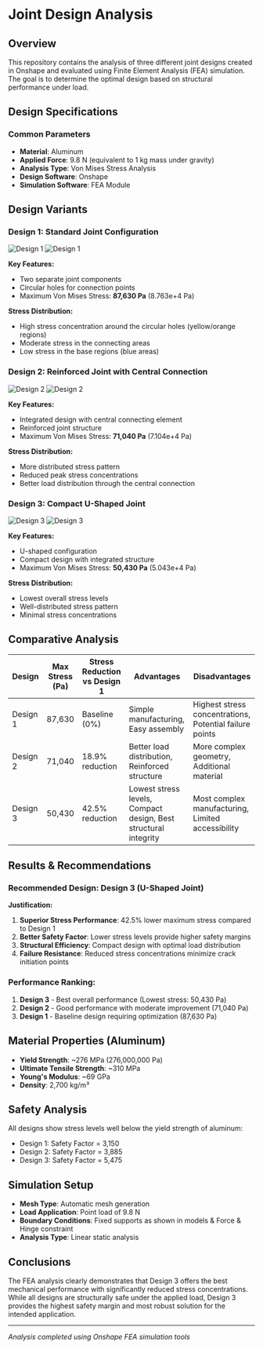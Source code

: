 # Joint Design Analysis

## Overview
This repository contains the analysis of three different joint designs created in Onshape and evaluated using Finite Element Analysis (FEA) simulation. The goal is to determine the optimal design based on structural performance under load.

## Design Specifications

### Common Parameters
- **Material**: Aluminum
- **Applied Force**: 9.8 N (equivalent to 1 kg mass under gravity)
- **Analysis Type**: Von Mises Stress Analysis
- **Design Software**: Onshape
- **Simulation Software**: FEA Module

## Design Variants

### Design 1: Standard Joint Configuration
![Design 1](Joint-1/joint-1.png)
![Design 1](Joint-1/joint-1-FEA.png)

**Key Features:**
- Two separate joint components
- Circular holes for connection points
- Maximum Von Mises Stress: **87,630 Pa** (8.763e+4 Pa)

**Stress Distribution:**
- High stress concentration around the circular holes (yellow/orange regions)
- Moderate stress in the connecting areas
- Low stress in the base regions (blue areas)

### Design 2: Reinforced Joint with Central Connection
![Design 2](joint-2/joint-2.png)
![Design 2](joint-2/joint-2-FEA.png)

**Key Features:**
- Integrated design with central connecting element
- Reinforced joint structure
- Maximum Von Mises Stress: **71,040 Pa** (7.104e+4 Pa)

**Stress Distribution:**
- More distributed stress pattern
- Reduced peak stress concentrations
- Better load distribution through the central connection

### Design 3: Compact U-Shaped Joint
![Design 3](joint-3/joint-3.png)
![Design 3](joint-3/joint-3-FEA.png)

**Key Features:**
- U-shaped configuration
- Compact design with integrated structure
- Maximum Von Mises Stress: **50,430 Pa** (5.043e+4 Pa)

**Stress Distribution:**
- Lowest overall stress levels
- Well-distributed stress pattern
- Minimal stress concentrations

## Comparative Analysis

| Design | Max Stress (Pa) | Stress Reduction vs Design 1 | Advantages | Disadvantages |
|--------|----------------|-------------------------------|------------|---------------|
| Design 1 | 87,630 | Baseline (0%) | Simple manufacturing, Easy assembly | Highest stress concentrations, Potential failure points |
| Design 2 | 71,040 | 18.9% reduction | Better load distribution, Reinforced structure | More complex geometry, Additional material |
| Design 3 | 50,430 | 42.5% reduction | Lowest stress levels, Compact design, Best structural integrity | Most complex manufacturing, Limited accessibility |

## Results & Recommendations

### **Recommended Design: Design 3 (U-Shaped Joint)**

**Justification:**
1. **Superior Stress Performance**: 42.5% lower maximum stress compared to Design 1
2. **Better Safety Factor**: Lower stress levels provide higher safety margins
3. **Structural Efficiency**: Compact design with optimal load distribution
4. **Failure Resistance**: Reduced stress concentrations minimize crack initiation points

### Performance Ranking:
1. **Design 3** - Best overall performance (Lowest stress: 50,430 Pa)
2. **Design 2** - Good performance with moderate improvement (71,040 Pa)
3. **Design 1** - Baseline design requiring optimization (87,630 Pa)

## Material Properties (Aluminum)
- **Yield Strength**: ~276 MPa (276,000,000 Pa)
- **Ultimate Tensile Strength**: ~310 MPa
- **Young's Modulus**: ~69 GPa
- **Density**: 2,700 kg/m³

## Safety Analysis
All designs show stress levels well below the yield strength of aluminum:
- Design 1: Safety Factor = 3,150
- Design 2: Safety Factor = 3,885
- Design 3: Safety Factor = 5,475

## Simulation Setup
- **Mesh Type**: Automatic mesh generation
- **Load Application**: Point load of 9.8 N
- **Boundary Conditions**: Fixed supports as shown in models & Force & Hinge constraint
- **Analysis Type**: Linear static analysis

## Conclusions
The FEA analysis clearly demonstrates that Design 3 offers the best mechanical performance with significantly reduced stress concentrations. While all designs are structurally safe under the applied load, Design 3 provides the highest safety margin and most robust solution for the intended application.


---
*Analysis completed using Onshape FEA simulation tools*
